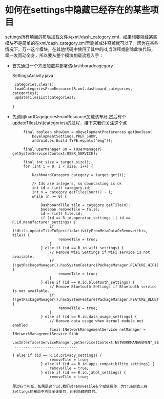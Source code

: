 
# 如何在settings中隐藏已经存在的某些项目

settings所有项目的布局加载文件为xml/dash_category.xml，如果想要隐藏某些模块不是简单的在xml/dash_category.xml里删掉或注释掉就可以了，因为在某些情况下，万一这个模块，在其他代码中使用了其中的id,当注释或删除此块代码，牵一发而动全身，所以要从整个模块加载流程入手：

 - 首先通过一个方法加载并部署该dashboradcagegory
    
    SettingsActivity.java
    
        categories.clear();
        loadCategoriesFromResource(R.xml.dashboard_categories, categories);
        updateTilesList(categories);
    }
    
  - 先调用loadCagegoriesFromResource加载该布局,然后有个updateTilesList(categories)的过程，接下来我们关注这个点
  
             final boolean showDev = mDevelopmentPreferences.getBoolean(
                 DevelopmentSettings.PREF_SHOW,
                 android.os.Build.TYPE.equals("eng"));

             final UserManager um = (UserManager) getSystemService(Context.USER_SERVICE);

             final int size = target.size();
             for (int i = 0; i < size; i++) {

                 DashboardCategory category = target.get(i);

                 // Ids are integers, so downcasting is ok
                 int id = (int) category.id;
                 int n = category.getTilesCount() - 1;
                 while (n >= 0) {

                     DashboardTile tile = category.getTile(n);
                     boolean removeTile = false;
                     id = (int) tile.id;
                     if (id == R.id.operator_settings || id == R.id.manufacturer_settings) {
                         if (!Utils.updateTileToSpecificActivityFromMetaDataOrRemove(this, tile)) {
                             removeTile = true;
                         }
                     } else if (id == R.id.wifi_settings) {
                         // Remove WiFi Settings if WiFi service is not available.
                         if (!getPackageManager().hasSystemFeature(PackageManager.FEATURE_WIFI)) {
                             removeTile = true;
                         }
                     } else if (id == R.id.bluetooth_settings) {
                         // Remove Bluetooth Settings if Bluetooth service is not available.
                         if (!getPackageManager().hasSystemFeature(PackageManager.FEATURE_BLUETOOTH)) {
                             removeTile = true;
                         }
                     } else if (id == R.id.data_usage_settings) {
                         // Remove data usage when kernel module not enabled
                         final INetworkManagementService netManager = INetworkManagementService.Stub
                                 .asInterface(ServiceManager.getService(Context.NETWORKMANAGEMENT_SERVICE));
         .............................

        } else if (id == R.id.privacy_settings) {
                         removeTile = true;
                     } else if (id == R.id.apps_compatibility_settings) {
                         removeTile = true;
                     } else if (id == R.id.jabol_settings) {
                         removeTile = true;
                         
        里边有个判断，如果是这个Id,我们对removeTile有个赋值操作，为true则表示在Settings的布局不再显示该条目，达到隐藏的目的。
